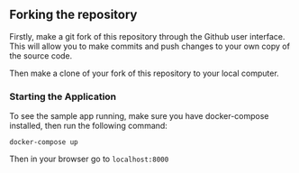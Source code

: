 ## Forking the repository

Firstly, make a git fork of this repository through the Github user interface. This will allow you to make commits and push changes to your own copy of the source code.

Then make a clone of your fork of this repository to your local computer.

### Starting the Application

To see the sample app running, make sure you have docker-compose installed, then run the following command:

`docker-compose up`

Then in your browser go to `localhost:8000`
